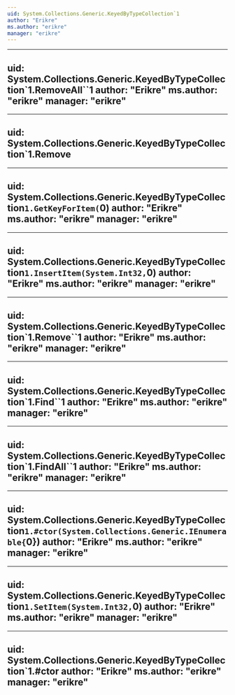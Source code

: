 ```yaml
---
uid: System.Collections.Generic.KeyedByTypeCollection`1
author: "Erikre"
ms.author: "erikre"
manager: "erikre"
---
```


---
uid: System.Collections.Generic.KeyedByTypeCollection`1.RemoveAll``1
author: "Erikre"
ms.author: "erikre"
manager: "erikre"
---

---
uid: System.Collections.Generic.KeyedByTypeCollection`1.Remove
---

---
uid: System.Collections.Generic.KeyedByTypeCollection`1.GetKeyForItem(`0)
author: "Erikre"
ms.author: "erikre"
manager: "erikre"
---

---
uid: System.Collections.Generic.KeyedByTypeCollection`1.InsertItem(System.Int32,`0)
author: "Erikre"
ms.author: "erikre"
manager: "erikre"
---

---
uid: System.Collections.Generic.KeyedByTypeCollection`1.Remove``1
author: "Erikre"
ms.author: "erikre"
manager: "erikre"
---

---
uid: System.Collections.Generic.KeyedByTypeCollection`1.Find``1
author: "Erikre"
ms.author: "erikre"
manager: "erikre"
---

---
uid: System.Collections.Generic.KeyedByTypeCollection`1.FindAll``1
author: "Erikre"
ms.author: "erikre"
manager: "erikre"
---

---
uid: System.Collections.Generic.KeyedByTypeCollection`1.#ctor(System.Collections.Generic.IEnumerable{`0})
author: "Erikre"
ms.author: "erikre"
manager: "erikre"
---

---
uid: System.Collections.Generic.KeyedByTypeCollection`1.SetItem(System.Int32,`0)
author: "Erikre"
ms.author: "erikre"
manager: "erikre"
---

---
uid: System.Collections.Generic.KeyedByTypeCollection`1.#ctor
author: "Erikre"
ms.author: "erikre"
manager: "erikre"
---

